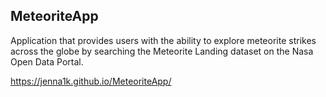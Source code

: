 ## MeteoriteApp

Application that provides users with the ability to explore meteorite strikes across the globe by searching the Meteorite Landing dataset on the Nasa Open Data Portal.

https://jenna1k.github.io/MeteoriteApp/
